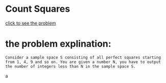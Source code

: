 # Count Squares




[click to see the problem](https://practice.geeksforgeeks.org/problems/count-squares3649/1?page=2&difficulty[]=-1&sortBy=submissions)



 # the problem explination:
    Consider a sample space S consisting of all perfect squares starting from 1, 4, 9 and so on. You are given a number N, you have to output the number of integers less than N in the sample space S.

a






 